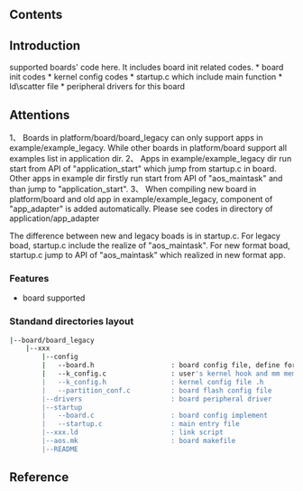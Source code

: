 ## Contents

## Introduction
supported boards' code here. It includes board init related codes.
    * board init codes
    * kernel config codes
    * startup.c which include main function
    * ld\scatter file
    * peripheral drivers for this board

## Attentions
1、 Boards in platform/board/board_legacy can only support apps in example/example_legacy.
While other boards in platform/board support all examples list in application dir.
2、 Apps in example/example_legacy dir run start from API of "application_start" which jump from startup.c in board.
Other apps in example dir firstly run start from API of "aos_maintask" and than jump to "application_start".
3、 When compiling new board in platform/board and old app in example/example_legacy, component of "app_adapter" is added automatically. Please see codes in directory of application/app_adapter

The difference between new and legacy boads is in startup.c.
For legacy boad, startup.c include the realize of "aos_maintask".
For new format boad, startup.c jump to API of "aos_maintask" which realized in new format app.

### Features
- board supported

### Standand directories layout
```sh
|--board/board_legacy
    |--xxx
        |--config
        |   --board.h                   : board config file, define for user, such as uart port num             Y
        |   --k_config.c                : user's kernel hook and mm memory region define                        Y
        |   --k_config.h                : kernel config file .h                                                 Y
        |   --partition_conf.c          : board flash config file                                               N
        |--drivers                      : board peripheral driver                                               N
        |--startup
        |   --board.c                   : board config implement                                                Y
        |   --startup.c                 : main entry file                                                       Y
        |--xxx.ld                       : link script                                                           Y
        |--aos.mk                       : board makefile                                                        Y
        |--README
```

## Reference